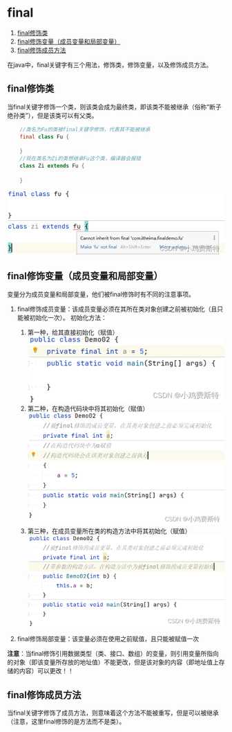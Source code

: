 # final

1. [final修饰类](#final修饰类)
2. [final修饰变量（成员变量和局部变量）](#final修饰变量成员变量和局部变量)
3. [final修饰成员方法](#final修饰成员方法)

在java中，final关键字有三个用法，修饰类，修饰变量，以及修饰成员方法。

## final修饰类

当final关键字修饰一个类，则该类会成为最终类，即该类不能被继承（俗称“断子绝孙类”），但是该类可以有父类。

```Java
	//类名为Fu的类被final关键字修饰，代表其不能被继承
	final class Fu {
	    
	} 
	//现在类名为Zi的类想继承Fu这个类，编译器会报错
	class Zi extends Fu {
	    
	}
```

![](_attachments/old/2022-10-24-22-24-48.png)

## final修饰变量（成员变量和局部变量）

变量分为成员变量和局部变量，他们被final修饰时有不同的注意事项。

1. final修饰成员变量：该成员变量必须在其所在类对象创建之前被初始化（且只能被初始化一次）。 初始化方法：
   1. 第一种，给其直接初始化（赋值）
   ![](_attachments/old/2022-10-24-22-29-00.png)
   2. 第二种，在构造代码块中将其初始化（赋值）
   ![](_attachments/old/2022-10-24-22-29-06.png)
   3. 第三种，在成员变量所在类的构造方法中将其初始化（赋值）
   ![](_attachments/old/2022-10-24-22-29-14.png)

2. final修饰局部变量：该变量必须在使用之前赋值，且只能被赋值一次

**注意**：当final修饰引用数据类型（类、接口、数组）的变量，则引用变量所指向的对象（即该变量所存放的地址值）不能更改，但是该对象的内容（即地址值上存储的内容）可以更改！！

## final修饰成员方法

当final关键字修饰了成员方法，则意味着这个方法不能被重写，但是可以被继承（注意，这里final修饰的是方法而不是类）。
